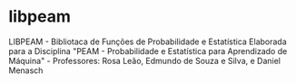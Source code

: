 # libpeam
LIBPEAM - Bibliotaca de Funções de Probabilidade e Estatística Elaborada para a Disciplina "PEAM - Probabilidade e Estatística para Aprendizado de Máquina" - Professores: Rosa Leão, Edmundo de Souza e Silva, e Daniel Menasch
